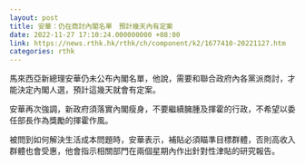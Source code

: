 ```yaml
---
layout: post
title: 安華：仍在商討內閣名單　預計幾天內有定案
date: 2022-11-27 17:10:24.000000000 +08:00
link: https://news.rthk.hk/rthk/ch/component/k2/1677410-20221127.htm
categories: rthk
---
```


馬來西亞新總理安華仍未公布內閣名單，他說，需要和聯合政府內各黨派商討，才能決定內閣人選，預計這幾天就會有定案。

安華再次強調，新政府須落實內閣瘦身，不要繼續臃腫及揮霍的行政，不希望以委任部長作為獎勵的揮霍作風。

被問到如何解決生活成本問題時，安華表示，補貼必須瞄準目標群體，否則高收入群體也會受惠，他會指示相關部門在兩個星期內作出針對性津貼的研究報告。
